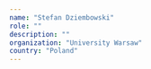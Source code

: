 ```yaml
---
name: "Stefan Dziembowski"
role: ""
description: ""
organization: "University Warsaw"
country: "Poland"
---
```

